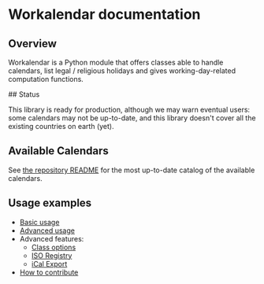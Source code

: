 # Workalendar documentation

## Overview

Workalendar is a Python module that offers classes able to handle calendars, list legal / religious holidays and gives working-day-related computation functions.

## Status

This library is ready for production, although we may warn eventual users: some calendars may not be up-to-date, and this library doesn't cover all the existing countries on earth (yet).

## Available Calendars

See [the repository README](https://github.com/peopledoc/workalendar#available-calendars) for the most up-to-date catalog of the available calendars.

## Usage examples

* [Basic usage](basic.md)
* [Advanced usage](advanced.md)
* Advanced features:
  * [Class options](class-options.md)
  * [ISO Registry](iso-registry.md)
  * [iCal Export](ical.md)
* [How to contribute](contributing.md)
